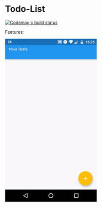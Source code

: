 # Todo-List

[![Codemagic build status](https://api.codemagic.io/apps/5e5e6844bce8e1001a2dd586/5e5e6844bce8e1001a2dd585/status_badge.svg)](https://codemagic.io/apps/5e5e6844bce8e1001a2dd586/5e5e6844bce8e1001a2dd585/latest_build)

Features:

<img src="https://github.com/lucianovianna/todo-list-app/blob/master/gif-todo-list.gif" alt="Todo List In Action" width="300"/>
